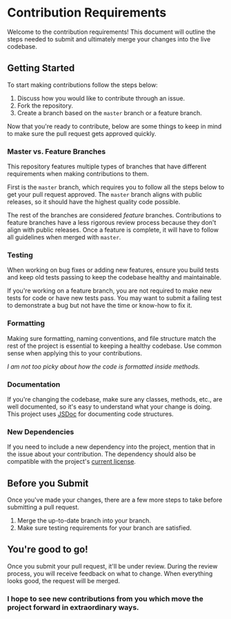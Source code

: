 # Contribution Requirements
Welcome to the contribution requirements! This document will outline the steps needed to submit and ultimately merge your changes into the live codebase.

## Getting Started
To start making contributions follow the steps below:

1. Discuss how you would like to contribute through an issue.
2. Fork the repository.
3. Create a branch based on the `master` branch or a feature branch.

Now that you're ready to contribute, below are some things to keep in mind to make sure the pull request gets approved quickly.

### Master vs. Feature Branches
This repository features multiple types of branches that have different requirements when making contributions to them. 

First is the `master` branch, which requires you to follow all the steps below to get your pull request approved. The `master` branch aligns with public releases, so it should have the highest quality code possible. 

The rest of the branches are considered *feature* branches. Contributions to feature branches have a less rigorous review process because they don't align with public releases. Once a feature is complete, it will have to follow all guidelines when merged with `master`.

### Testing
When working on bug fixes or adding new features, ensure you build tests and keep old tests passing to keep the codebase healthy and maintainable.

If you're working on a feature branch, you are not required to make new tests for code or have new tests pass. You may want to submit a failing test to demonstrate a bug but not have the time or know-how to fix it.

### Formatting
Making sure formatting, naming conventions, and file structure match the rest of the project is essential to keeping a healthy codebase. Use common sense when applying this to your contributions.

*I am not too picky about how the code is formatted inside methods.*

### Documentation
If you're changing the codebase, make sure any classes, methods, etc., are well documented, so it's easy to understand what your change is doing. This project uses [JSDoc](https://jsdoc.app/) for documenting code structures.

### New Dependencies
If you need to include a new dependency into the project, mention that in the issue about your contribution. The dependency should also be compatible with the project's [current license](https://github.com/hazdryx/cino/blob/master/LICENSE).

## Before you Submit
Once you've made your changes, there are a few more steps to take before submitting a pull request.

1. Merge the up-to-date branch into your branch.
2. Make sure testing requirements for your branch are satisfied.

## You're good to go!
Once you submit your pull request, it'll be under review. During the review process, you will receive feedback on what to change. When everything looks good, the request will be merged.

### I hope to see new contributions from you which move the project forward in extraordinary ways.